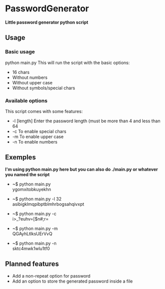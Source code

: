 # PasswordGenerator
**Little password generator python script**

## Usage
### Basic usage
python main.py
This will run the script with the basic options: 
  * 16 chars
  * Without numbers
  * Without upper case
  * Without symbols/special chars
 
### Available options
This script comes with some features:
* -l [length]        Enter the password length (must be more than 4 and less than 64
* -c                 To enable special chars
* -m                 To enable upper case
* -n                 To enable numbers

## Exemples 
**I'm using python main.py here but you can also do ./main.py or whatever you named the script**
* ~$ python main.py  
 ygomxitobkuyekhn

* ~$ python main.py -l 32  
 asibigklmqpibptblmhrbogsahqivxpt

* ~$ python main.py -c  
 i>_?euhv=[$n#;r=

* ~$ python main.py -m   
 QGAyhLtIksUErVvQ

* ~$ python main.py -n  
 sktc4mwk1wlu1tf0

## Planned features
* Add a non-repeat option for password
* Add an option to store the generated password inside a file
